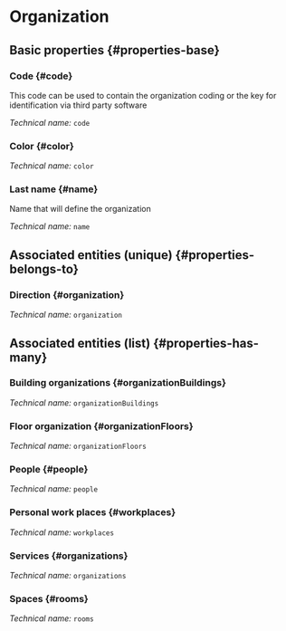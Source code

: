 # Organization
<!--- THIS FILE IS GENERATED PLEASE DO NOT EDIT IT DIRECTLY --->



## Basic properties {#properties-base}

### Code {#code}

This code can be used to contain the organization coding or the key for identification via third party software

*Technical name:* ```code```

### Color {#color}



*Technical name:* ```color```

### Last name {#name}

Name that will define the organization

*Technical name:* ```name```


## Associated entities (unique) {#properties-belongs-to}

### Direction {#organization}



*Technical name:* ```organization```


## Associated entities (list) {#properties-has-many}

### Building organizations {#organizationBuildings}



*Technical name:* ```organizationBuildings```

### Floor organization {#organizationFloors}



*Technical name:* ```organizationFloors```

### People {#people}



*Technical name:* ```people```

### Personal work places {#workplaces}



*Technical name:* ```workplaces```

### Services {#organizations}



*Technical name:* ```organizations```

### Spaces {#rooms}



*Technical name:* ```rooms```




